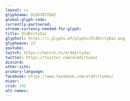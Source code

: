 ```yaml
---
layout: cc
glyphname: OLDDIRTYDAZ
global-glyph-code: 
currently-partnered: 
stream-currency-needed-for-glyph: 
title: OldDirtyDaz
glyphurl: https://i.glyphs.wf/glyphs/OldDirtyDaz.png
glyphwave: 13
youtube: 
twitch: https://twitch.tv/olddirtydaz
twitter: https://twitter.com/olddirtydaz
discord: 
other-site: 
primary-language: 
facebook: https://www.facebook.com/olddirtydaz/
mixer: 
ccid: 141
alt-names: 
---
```


